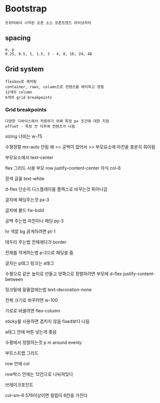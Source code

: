 # Bootstrap

```
트위터에서 시작된 오픈 소스 프론트엔드 라이브러리
```

## spacing

```
m, p
0.25, 0.5, 1, 1.5, 3 - 4, 8, 16, 24, 48 
```

## Grid system

```
flexbox로 제작됨
container, rows, column으로 컨텐츠를 배치하고 정렬
12개의 column
6개의 grid breakpoints
```

### Grid breakpoints

```
다양한 디바이스에서 적용하기 위해 특정 px 조건에 대한 지점
offset - 특정 칸 이후에 컨텐츠가 나옴
```

sizing 너비는 w-75

수평정렬 mx-auto 안됨 왜 >> 공백이 없어서 >> 부모요소에 마진을 충분히 줘야됨

부모요소에서 text-center

flex 그리드 사용 부모 row justify-content-center 자식 col-8

흰색 글꼴 text-white

d-flex 단순히 디스플레이를 플렉스로 바꾸는것 튀어나감



글자에 패딩주는것 px-3

글자에 볼드 fw-bold

공백 주는법 마진이나 패딩 py-3

hr 색깔 bg 굵게하려면 pt-1

테두리 주는법 전체에다가 border

전체를 작게하는법 p-2으로 패딩을 줌

글자는 p태그 링크는 a태그

수평으로 같은 높이로 만들고 양쪽으로 정렬하려면 부모에 d-flex justify-content-between

링크밑에 밑줄없애는법 text-decoration-none

전체 크기로 바꾸려면 w-100

가로로 바꿀려면 flex-column

sticky를 사용하면 겹치지 않음 fixed보다 나음

a태그 안에 버튼 넣는게 좋음



수평에서 정렬하는것 p m around evenly



부트스트랩 그리드

row 안에 col

row박스 안에는 12칸으로 나눠져있다

브레이크포인트 

col-sm-6  576이상이면 컬럼이 6칸을 가진다
